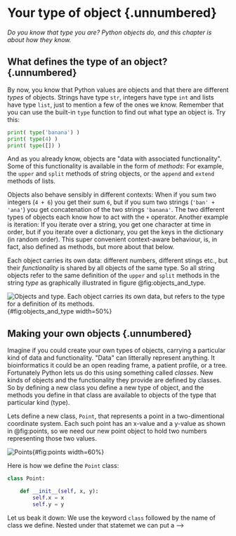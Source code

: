 # Your type of object {.unnumbered}

*Do you know that type you are? Python objects do, and this chapter is about how they know.*

## What defines the type of an object?  {.unnumbered}

By now, you know that Python values are objects and that there are different *types* of objects. Strings have type `str`, integers have type `int` and lists have type `list`, just to mention a few of the ones we know. Remember that you can use the built-in `type` function to find out what type an object is. Try this:

```python
print( type('banana') )
print( type(4) )
print( type([]) )
```

And as you already know, objects are "data with associated functionality". Some of this functionality is available in the form of *methods*: For example, the `upper` and `split` methods of string objects, or the `append` and `extend` methods of lists. 

Objects also behave sensibly in different contexts: When if you sum two integers (`4 + 6`) you get their sum `6`, but if you sum two strings (`'ban' + 'ana'`) you get concatenation of the two strings `'banana'`. The two different types of objects each know how to act with the `+` operator. Another example is iteration: If you iterate over a string, you get one character at time in order, but if you iterate over a dictionary, you get the keys in the dictionary (in random order). This super convenient context-aware behaviour, is, in fact, also defined as methods, but more about that below.

Each object carries its own data: different numbers, different stings etc., but their *functionality* is shared by all objects of the same type. So all string objects refer to the same definition of the `upper` and `split` methods in the string *type* as graphically illustrated in figure @fig:objects_and_type.

![Objects and type. Each object carries its own data, but refers to the type for a definition of its methods.](./images/objects_and_type.png){#fig:objects_and_type width=50%}


## Making your own objects  {.unnumbered}

Imagine if you could create your own types of objects, carrying a particular kind of data and functionality. "Data" can litterally represent anything. It bioinformatics it could be an open reading frame, a patient profile, or a tree. Fortunately Python lets us do this using something called *classes*. New kinds of objects and the functionality they provide are defined by classes. So by defining a new class you define a new type of object, and the methods you define in that class are available to objects of the type that particular kind (type). 

Lets define a new class, `Point`, that represents a point in a two-dimentional coordinate system. Each such point has an x-value and a y-value as shown in @fig:points, so we need our new point object to hold two numbers representing those two values.

![Points](./images/points.png){#fig:points width=60%}

Here is how we define the `Point` class:

```python
class Point:

    def __init__(self, x, y):
        self.x = x
        self.y = y
```

Let us beak it down: We use the keyword `class` followed by the name of class we define. Nested under that statemet we can put a  -->

<!-- $$f(x) = f(x-1)$$ {#eq:some_other_label} -->


<!-- TODO: Finish chapter about classes -->
